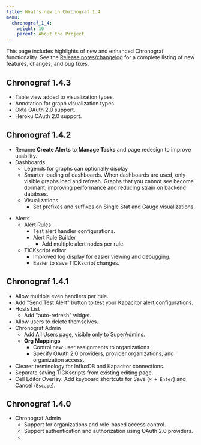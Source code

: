 ```yaml
---
title: What's new in Chronograf 1.4
menu:
  chronograf_1_4:
    weight: 10
    parent: About the Project
---
```

This page includes highlights of new and enhanced Chronograf functionality. See the [Release notes/changelog](/chronograf/v1.4/about_the_project/release-notes-changelog/) for a complete listing of new features, changes, and bug fixes.

## Chronograf 1.4.3

* Table view added to visualization types.
* Annotation for graph visualization types.
* Okta OAuth 2.0 support.
* Heroku OAuth 2.0 support.

## Chronograf 1.4.2

* Rename **Create Alerts** to **Manage Tasks** and page redesign to improve usability.
* Dashboards
  - Legends for graphs can optionally display
  - Smarter loading of dashboards. When dashboards are used, only visible graphs load and refresh. Graphs that you cannot see become dormant, improving performance and reducing strain on backend databses.
  - Visualizations
    - Set prefixes and suffixes on Single Stat and Gauge visualizations.
- Alerts
  - Alert Rules
    - Test alert handler configurations.
    - Alert Rule Builder
      - Add multiple alert nodes per rule.
  - TICKscript editor
    - Improved log display for easier viewing and debugging.
    - Easier to save TICKscript changes.


## Chronograf 1.4.1

* Allow multiple even handlers per rule.
* Add "Send Test Alert" button to test your Kapacitor alert configurations.
* Hosts List
  - Add "auto-refresh" widget.
* Allow users to delete themselves.
* Chronograf Admin
  - Add All Users page, visible only to SuperAdmins.
  - **Org Mappings**
    - Control new user assignments to organizations
    - Specify OAuth 2.0 providers, provider organizations, and organization access.
* Clearer terminology for InfluxDB and Kapacitor connections.
* Separate saving TICKscripts from existing editing page.
* Cell Editor Overlay: Add keyboard shortcuts for Save (`⌘ + Enter`) and Cancel (`Escape`).

## Chronograf 1.4.0

* Chronograf Admin
  - Support for organizations and role-based access control.
  - Support authentication and authorization using OAuth 2.0 providers.
  -
